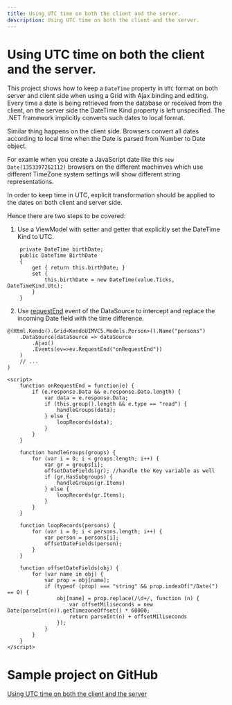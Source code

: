 ```yaml
---
title: Using UTC time on both the client and the server.
description: Using UTC time on both the client and the server.
---
```


# Using UTC time on both the client and the server.

This project shows how to keep a `DateTime` property in `UTC` format on both server and client side when using a Grid with Ajax binding and editing.
Every time a date is being retrieved from the database or received from the client, on the server side the DateTime Kind property is left unspecified. The .NET framework implicitly converts such dates to local format.

Similar thing happens on the client side. Browsers convert all dates according to local time when the Date is parsed from Number to Date object.

For examle when you create a JavaScript date like this `new Date(1353397262112)` browsers on the different machinves which use different TimeZone system settings will show different string representations.

In order to keep time in UTC, explicit transformation should be applied to the dates on both client and server side.

Hence there are two steps to be covered:

1. Use a ViewModel with setter and getter that explicitly set the DateTime Kind to UTC.

```
    private DateTime birthDate;
    public DateTime BirthDate
    {
        get { return this.birthDate; }
        set {
            this.birthDate = new DateTime(value.Ticks, DateTimeKind.Utc);
        }
    }
```

2. Use [requestEnd](http://docs.telerik.com/kendo-ui/api/javascript/data/datasource#requestend) event of the DataSource to intercept and replace the incoming Date field with the time difference.

```
@(Html.Kendo().Grid<KendoUIMVC5.Models.Person>().Name("persons")
    .DataSource(dataSource => dataSource
        .Ajax()
        .Events(ev=>ev.RequestEnd("onRequestEnd"))
    )
    // ...
)

<script>
    function onRequestEnd = function(e) {
        if (e.response.Data && e.response.Data.length) {
            var data = e.response.Data;
            if (this.group().length && e.type == "read") {
                handleGroups(data);
            } else {
                loopRecords(data);
            }
        }
    }

    function handleGroups(groups) {
        for (var i = 0; i < groups.length; i++) {
            var gr = groups[i];
            offsetDateFields(gr); //handle the Key variable as well
            if (gr.HasSubgroups) {
                handleGroups(gr.Items)
            } else {
                loopRecords(gr.Items);
            }
        }
    }

    function loopRecords(persons) {
        for (var i = 0; i < persons.length; i++) {
            var person = persons[i];
            offsetDateFields(person);
        }
    }

    function offsetDateFields(obj) {
        for (var name in obj) {
            var prop = obj[name];
            if (typeof (prop) === "string" && prop.indexOf("/Date(") == 0) {
                obj[name] = prop.replace(/\d+/, function (n) {
                    var offsetMiliseconds = new Date(parseInt(n)).getTimezoneOffset() * 60000;
                    return parseInt(n) + offsetMiliseconds
                });
            }
        }
    }
</script>
```

# Sample project on GitHub

[Using UTC time on both the client and the server](https://github.com/telerik/ui-for-aspnet-mvc-examples/tree/master/grid/utc-on-server-and-client)
